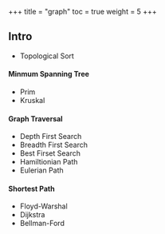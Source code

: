 +++
title  = "graph"
toc    = true
weight = 5
+++

## Intro
- Topological Sort

#### Minmum Spanning Tree
  - Prim
  - Kruskal

#### Graph Traversal
- Depth First Search
- Breadth First Search
- Best Firset Search
- Hamiltionian Path
- Eulerian Path

#### Shortest Path
- Floyd-Warshal
- Dijkstra
- Bellman-Ford
